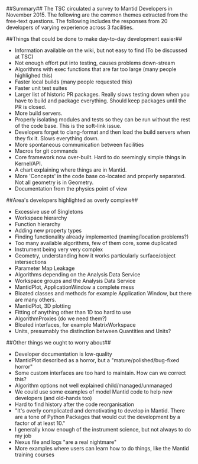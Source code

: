 ##Summary##
The TSC circulated a survey to Mantid Developers in November 2015. The following are the common themes extracted from the free-text questions. The following includes the responses from 20 developers of varying experience across 3 facilities.

##Things that could be done to make day-to-day development easier##

* Information available on the wiki, but not easy to find (To be discussed at TSC)
* Not enough effort put into testing, causes problems down-stream
* Algorithms with exec functions that are far too large (many people highlighed this)
* Faster local builds (many people requested this)
* Faster unit test suites
* Larger list of historic PR packages. Really slows testing down when you have to build and package everything. Should keep packages until the PR is closed.
* More build servers.
* Properly isolating modules and tests so they can be run without  the rest of the code base. This is the soft-link issue.
* Developers forget to clang-format and then load the build servers when they fix it. Slows everything down.
* More spontaneous communication between facilities
* Macros for git commands
* Core framework now over-built. Hard to do seemingly simple things in Kernel/API.
* A chart explaining where things are in Mantid.
* More 'Concepts' in the code base co-located and properly separated. Not all geometry is in Geometry.
* Documentation from the physics point of view 


##Area's developers highlighted as overly complex##

* Excessive use of Singletons
* Workspace hierarchy 
* Function hierarchy 
* Adding new property types
* Finding functionality already implemented (naming/location problems?) 
* Too many available algorithms, few of them core, some duplicated
* Instrument being very very complex
* Geometry, understanding how it works particularly surface/object intersections
* Parameter Map Leakage
* Algorithms depending on the Analysis Data Service
* Workspace groups and the Analysis Data Service
* MantidPlot, ApplicationWindow a complete mess
* Bloated classes and methods for example Application Window, but there are many others.
* MantidPlot, 3D plotting 
* Fitting of anything other than 1D too hard to use
* AlgorithmProxies (do we need them?)
* Bloated interfaces, for example MatrixWorkspace
* Units, presumably the distinction between Quantities and Units?


##Other things we ought to worry about##

* Developer documentation is low-quality
* MantidPlot described as a horror, but a "mature/polished/bug-fixed horror"
* Some custom interfaces are too hard to maintain. How can we correct this?
* Algorithm options not well explained child/managed/unmanaged 
* We could use some examples of model Mantid code to help new developers (and old-hands too)
* Hard to find history after the code reorganisation 
* "It's overly complicated and demotivating to develop in Mantid. There are a tone of Python Packages that would cut the development by a factor of at least 10."
* I generally know enough of the instrument science, but not always to do my job
* Nexus file and logs "are a real nightmare"
* More examples where users can learn how to do things, like the Mantid training courses
